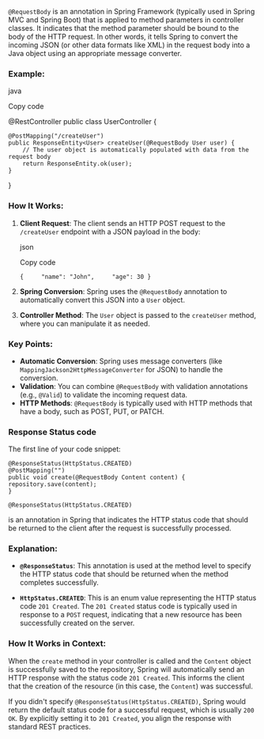 
`@RequestBody` is an annotation in Spring Framework (typically used in Spring MVC and Spring Boot) that is applied to method parameters in controller classes. It indicates that the method parameter should be bound to the body of the HTTP request. In other words, it tells Spring to convert the incoming JSON (or other data formats like XML) in the request body into a Java object using an appropriate message converter.

### Example:

java

Copy code

@RestController
public class UserController {

    @PostMapping("/createUser")
    public ResponseEntity<User> createUser(@RequestBody User user) {
        // The user object is automatically populated with data from the request body
        return ResponseEntity.ok(user);
    }
}

### How It Works:

1. **Client Request**: The client sends an HTTP POST request to the `/createUser` endpoint with a JSON payload in the body:
    
    json
    
    Copy code
    
    `{     "name": "John",     "age": 30 }`
    
2. **Spring Conversion**: Spring uses the `@RequestBody` annotation to automatically convert this JSON into a `User` object.
    
3. **Controller Method**: The `User` object is passed to the `createUser` method, where you can manipulate it as needed.
    

### Key Points:

- **Automatic Conversion**: Spring uses message converters (like `MappingJackson2HttpMessageConverter` for JSON) to handle the conversion.
- **Validation**: You can combine `@RequestBody` with validation annotations (e.g., `@Valid`) to validate the incoming request data.
- **HTTP Methods**: `@RequestBody` is typically used with HTTP methods that have a body, such as POST, PUT, or PATCH.


### Response Status code

The first line of your code snippet:

`@ResponseStatus(HttpStatus.CREATED)`  
`@PostMapping("")`  
`public void create(@RequestBody Content content) {`  
    `repository.save(content);`  
`}`

`@ResponseStatus(HttpStatus.CREATED)`

is an annotation in Spring that indicates the HTTP status code that should be returned to the client after the request is successfully processed.

### Explanation:

- **`@ResponseStatus`**: This annotation is used at the method level to specify the HTTP status code that should be returned when the method completes successfully.
    
- **`HttpStatus.CREATED`**: This is an enum value representing the HTTP status code `201 Created`. The `201 Created` status code is typically used in response to a `POST` request, indicating that a new resource has been successfully created on the server.
    

### How It Works in Context:

When the `create` method in your controller is called and the `Content` object is successfully saved to the repository, Spring will automatically send an HTTP response with the status code `201 Created`. This informs the client that the creation of the resource (in this case, the `Content`) was successful.

If you didn't specify `@ResponseStatus(HttpStatus.CREATED)`, Spring would return the default status code for a successful request, which is usually `200 OK`. By explicitly setting it to `201 Created`, you align the response with standard REST practices.